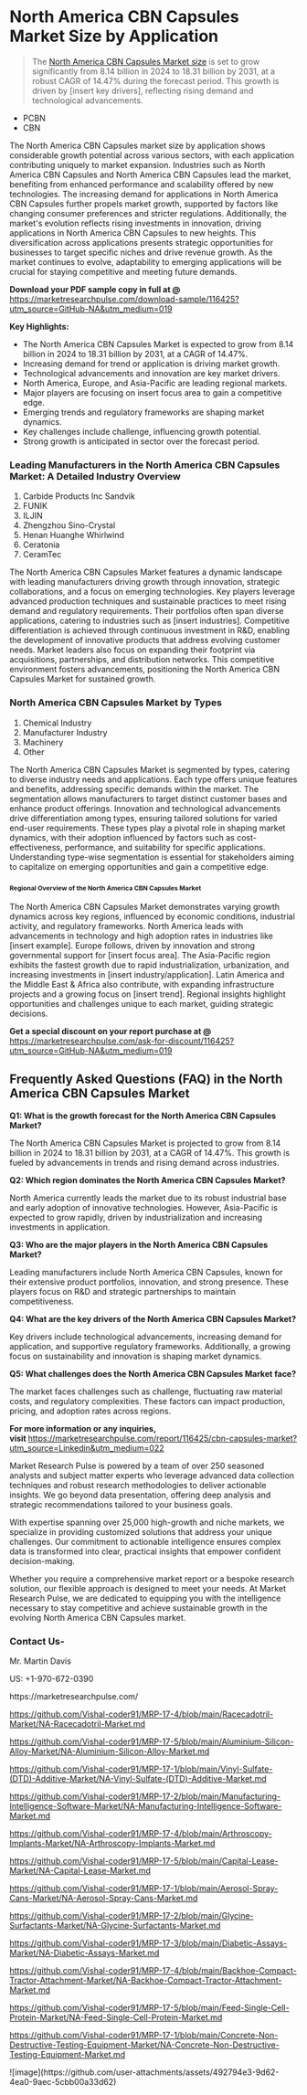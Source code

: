 <h1>North America CBN Capsules Market&nbsp;Size by Application</h1><blockquote><p>The <a href="https://marketresearchpulse.com/download-sample/116425?utm_source=GitHub-NA&amp;utm_medium=019">North America CBN Capsules Market size</a> is set to grow significantly from 8.14 billion in 2024 to 18.31 billion by 2031, at a robust CAGR of 14.47% during the forecast period. This growth is driven by [insert key drivers], reflecting rising demand and technological advancements.</p></blockquote><ul><li>PCBN<li> CBN</li></ul><p>The North America CBN Capsules market size by application shows considerable growth potential across various sectors, with each application contributing uniquely to market expansion. Industries such as North America CBN Capsules and North America CBN Capsules lead the market, benefiting from enhanced performance and scalability offered by new technologies. The increasing demand for applications in North America CBN Capsules further propels market growth, supported by factors like changing consumer preferences and stricter regulations. Additionally, the market's evolution reflects rising investments in innovation, driving applications in North America CBN Capsules to new heights. This diversification across applications presents strategic opportunities for businesses to target specific niches and drive revenue growth. As the market continues to evolve, adaptability to emerging applications will be crucial for staying competitive and meeting future demands.</p><p><strong>Download your PDF sample copy in full at @ </strong><a href="https://marketresearchpulse.com/download-sample/116425?utm_source=GitHub-NA&amp;utm_medium=019">https://marketresearchpulse.com/download-sample/116425?utm_source=GitHub-NA&amp;utm_medium=019</a></p><p><strong>Key Highlights: </strong></p><ul><li>The North America CBN Capsules Market is expected to grow from 8.14 billion in 2024 to 18.31 billion by 2031, at a CAGR of 14.47%.</li><li>Increasing demand for trend or application is driving market growth.</li><li>Technological advancements and innovation are key market drivers.</li><li>North America, Europe, and Asia-Pacific are leading regional markets.</li><li>Major players are focusing on insert focus area to gain a competitive edge.</li><li>Emerging trends and regulatory frameworks are shaping market dynamics.</li><li>Key challenges include challenge, influencing growth potential.</li><li>Strong growth is anticipated in sector over the forecast period.</li></ul><h3>Leading Manufacturers in the North America CBN Capsules Market: A Detailed Industry Overview</h3><ol><li>Carbide Products Inc Sandvik</li><li>FUNIK</li><li>ILJIN</li><li>Zhengzhou Sino-Crystal</li><li>Henan Huanghe Whirlwind</li><li>Ceratonia</li><li>CeramTec</li></ol><div class="flex max-w-full flex-col flex-grow"><div class="min-h-8 text-message flex w-full flex-col items-end gap-2 whitespace-normal break-words [.text-message+&amp;]:mt-5" dir="auto" data-message-author-role="assistant" data-message-id="fd8432e4-4910-450d-b182-61b7bfb0a01f" data-message-model-slug="gpt-4o"><div class="flex w-full flex-col gap-1 empty:hidden first:pt-[3px]"><div class="markdown prose w-full break-words dark:prose-invert light"><p>The North America CBN Capsules Market features a dynamic landscape with leading manufacturers driving growth through innovation, strategic collaborations, and a focus on emerging technologies. Key players leverage advanced production techniques and sustainable practices to meet rising demand and regulatory requirements. Their portfolios often span diverse applications, catering to industries such as [insert industries]. Competitive differentiation is achieved through continuous investment in R&amp;D, enabling the development of innovative products that address evolving customer needs. Market leaders also focus on expanding their footprint via acquisitions, partnerships, and distribution networks. This competitive environment fosters advancements, positioning the North America CBN Capsules Market for sustained growth.</p></div></div></div></div><h3>North America CBN Capsules Market by Types</h3><ol><li>Chemical Industry<li> Manufacturer Industry<li> Machinery<li> Other</li></ol><div class="flex max-w-full flex-col flex-grow"><div class="min-h-8 text-message flex w-full flex-col items-end gap-2 whitespace-normal break-words [.text-message+&amp;]:mt-5" dir="auto" data-message-author-role="assistant" data-message-id="084470be-0bb7-4664-bddf-5156b4f41249" data-message-model-slug="gpt-4o-mini"><div class="flex w-full flex-col gap-1 empty:hidden first:pt-[3px]"><div class="markdown prose w-full break-words dark:prose-invert light"><p>The North America CBN Capsules Market is segmented by types, catering to diverse industry needs and applications. Each type offers unique features and benefits, addressing specific demands within the market. The segmentation allows manufacturers to target distinct customer bases and enhance product offerings. Innovation and technological advancements drive differentiation among types, ensuring tailored solutions for varied end-user requirements. These types play a pivotal role in shaping market dynamics, with their adoption influenced by factors such as cost-effectiveness, performance, and suitability for specific applications. Understanding type-wise segmentation is essential for stakeholders aiming to capitalize on emerging opportunities and gain a competitive edge.</p></div></div></div></div><h3><span style="font-size: 11px;">Regional Overview of the North America CBN Capsules Market</span></h3><div class="flex max-w-full flex-col flex-grow"><div class="min-h-8 text-message flex w-full flex-col items-end gap-2 whitespace-normal break-words [.text-message+&amp;]:mt-5" dir="auto" data-message-author-role="assistant" data-message-id="e9038762-ce64-4e30-91c9-9bd413514231" data-message-model-slug="gpt-4o-mini"><div class="flex w-full flex-col gap-1 empty:hidden first:pt-[3px]"><div class="markdown prose w-full break-words dark:prose-invert light"><p>The North America CBN Capsules Market demonstrates varying growth dynamics across key regions, influenced by economic conditions, industrial activity, and regulatory frameworks. North America leads with advancements in technology and high adoption rates in industries like [insert example]. Europe follows, driven by innovation and strong governmental support for [insert focus area]. The Asia-Pacific region exhibits the fastest growth due to rapid industrialization, urbanization, and increasing investments in [insert industry/application]. Latin America and the Middle East &amp; Africa also contribute, with expanding infrastructure projects and a growing focus on [insert trend]. Regional insights highlight opportunities and challenges unique to each market, guiding strategic decisions.</p></div></div></div></div><p><strong>Get a special discount on your report purchase at @ </strong><a href="https://marketresearchpulse.com/ask-for-discount/116425?utm_source=GitHub-NA&amp;utm_medium=019">https://marketresearchpulse.com/ask-for-discount/116425?utm_source=GitHub-NA&amp;utm_medium=019</a></p><h2>Frequently Asked Questions (FAQ) in the North America CBN Capsules Market</h2><p><strong>Q1: What is the growth forecast for the North America CBN Capsules Market?</strong></p><p>The North America CBN Capsules Market is projected to grow from 8.14 billion in 2024 to 18.31 billion by 2031, at a CAGR of 14.47%. This growth is fueled by advancements in trends and rising demand across industries.</p><p><strong>Q2: Which region dominates the North America CBN Capsules Market?</strong></p><p>North America currently leads the market due to its robust industrial base and early adoption of innovative technologies. However, Asia-Pacific is expected to grow rapidly, driven by industrialization and increasing investments in application.</p><p><strong>Q3: Who are the major players in the North America CBN Capsules Market?</strong></p><p>Leading manufacturers include North America CBN Capsules, known for their extensive product portfolios, innovation, and strong presence. These players focus on R&amp;D and strategic partnerships to maintain competitiveness.</p><p><strong>Q4: What are the key drivers of the North America CBN Capsules Market?</strong></p><p>Key drivers include technological advancements, increasing demand for application, and supportive regulatory frameworks. Additionally, a growing focus on sustainability and innovation is shaping market dynamics.</p><p><strong>Q5: What challenges does the North America CBN Capsules Market face?</strong></p><p>The market faces challenges such as challenge, fluctuating raw material costs, and regulatory complexities. These factors can impact production, pricing, and adoption rates across regions.</p><p><strong>For more information or any inquiries, visit&nbsp;</strong><a href="https://marketresearchpulse.com/report/116425/cbn-capsules-market?utm_source=Linkedin&utm_medium=022">https://marketresearchpulse.com/report/116425/cbn-capsules-market?utm_source=Linkedin&utm_medium=022</a></p><p>Market Research Pulse is powered by a team of over 250 seasoned analysts and subject matter experts who leverage advanced data collection techniques and robust research methodologies to deliver actionable insights. We go beyond data presentation, offering deep analysis and strategic recommendations tailored to your business goals.</p><p>With expertise spanning over 25,000 high-growth and niche markets, we specialize in providing customized solutions that address your unique challenges. Our commitment to actionable intelligence ensures complex data is transformed into clear, practical insights that empower confident decision-making.</p><p>Whether you require a comprehensive market report or a bespoke research solution, our flexible approach is designed to meet your needs. At Market Research Pulse, we are dedicated to equipping you with the intelligence necessary to stay competitive and achieve sustainable growth in the evolving North America CBN Capsules market.</p><h3><strong>Contact Us-</strong></h3><p>Mr. Martin Davis</p><p>US: +1-970-672-0390</p><p>https://marketresearchpulse.com/</p><p><a href="https://github.com/Vishal-coder91/MRP-17-4/blob/main/Racecadotril-Market/NA-Racecadotril-Market.md">https://github.com/Vishal-coder91/MRP-17-4/blob/main/Racecadotril-Market/NA-Racecadotril-Market.md</a></p><p><a href="https://github.com/Vishal-coder91/MRP-17-5/blob/main/Aluminium-Silicon-Alloy-Market/NA-Aluminium-Silicon-Alloy-Market.md">https://github.com/Vishal-coder91/MRP-17-5/blob/main/Aluminium-Silicon-Alloy-Market/NA-Aluminium-Silicon-Alloy-Market.md</a></p><p><a href="https://github.com/Vishal-coder91/MRP-17-1/blob/main/Vinyl-Sulfate-(DTD)-Additive-Market/NA-Vinyl-Sulfate-(DTD)-Additive-Market.md">https://github.com/Vishal-coder91/MRP-17-1/blob/main/Vinyl-Sulfate-(DTD)-Additive-Market/NA-Vinyl-Sulfate-(DTD)-Additive-Market.md</a></p><p><a href="https://github.com/Vishal-coder91/MRP-17-2/blob/main/Manufacturing-Intelligence-Software-Market/NA-Manufacturing-Intelligence-Software-Market.md">https://github.com/Vishal-coder91/MRP-17-2/blob/main/Manufacturing-Intelligence-Software-Market/NA-Manufacturing-Intelligence-Software-Market.md</a></p><p><a href="https://github.com/Vishal-coder91/MRP-17-4/blob/main/Arthroscopy-Implants-Market/NA-Arthroscopy-Implants-Market.md">https://github.com/Vishal-coder91/MRP-17-4/blob/main/Arthroscopy-Implants-Market/NA-Arthroscopy-Implants-Market.md</a></p><p><a href="https://github.com/Vishal-coder91/MRP-17-5/blob/main/Capital-Lease-Market/NA-Capital-Lease-Market.md">https://github.com/Vishal-coder91/MRP-17-5/blob/main/Capital-Lease-Market/NA-Capital-Lease-Market.md</a></p><p><a href="https://github.com/Vishal-coder91/MRP-17-1/blob/main/Aerosol-Spray-Cans-Market/NA-Aerosol-Spray-Cans-Market.md">https://github.com/Vishal-coder91/MRP-17-1/blob/main/Aerosol-Spray-Cans-Market/NA-Aerosol-Spray-Cans-Market.md</a></p><p><a href="https://github.com/Vishal-coder91/MRP-17-2/blob/main/Glycine-Surfactants-Market/NA-Glycine-Surfactants-Market.md">https://github.com/Vishal-coder91/MRP-17-2/blob/main/Glycine-Surfactants-Market/NA-Glycine-Surfactants-Market.md</a></p><p><a href="https://github.com/Vishal-coder91/MRP-17-3/blob/main/Diabetic-Assays-Market/NA-Diabetic-Assays-Market.md">https://github.com/Vishal-coder91/MRP-17-3/blob/main/Diabetic-Assays-Market/NA-Diabetic-Assays-Market.md</a></p><p><a href="https://github.com/Vishal-coder91/MRP-17-4/blob/main/Backhoe-Compact-Tractor-Attachment-Market/NA-Backhoe-Compact-Tractor-Attachment-Market.md">https://github.com/Vishal-coder91/MRP-17-4/blob/main/Backhoe-Compact-Tractor-Attachment-Market/NA-Backhoe-Compact-Tractor-Attachment-Market.md</a></p><p><a href="https://github.com/Vishal-coder91/MRP-17-5/blob/main/Feed-Single-Cell-Protein-Market/NA-Feed-Single-Cell-Protein-Market.md">https://github.com/Vishal-coder91/MRP-17-5/blob/main/Feed-Single-Cell-Protein-Market/NA-Feed-Single-Cell-Protein-Market.md</a></p><p><a href="https://github.com/Vishal-coder91/MRP-17-1/blob/main/Concrete-Non-Destructive-Testing-Equipment-Market/NA-Concrete-Non-Destructive-Testing-Equipment-Market.md">https://github.com/Vishal-coder91/MRP-17-1/blob/main/Concrete-Non-Destructive-Testing-Equipment-Market/NA-Concrete-Non-Destructive-Testing-Equipment-Market.md</a></p>
![image](https://github.com/user-attachments/assets/492794e3-9d62-4ea0-9aec-5cbb00a33d62)

